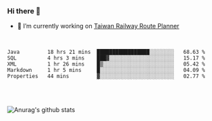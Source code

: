 ### Hi there 👋

- 🔭 I’m currently working on [Taiwan Railway Route Planner](https://github.com/Taiwan-Railway-Route-Planner)

<br/>

<!--START_SECTION:waka-->
```text
Java         18 hrs 21 mins  █████████████████░░░░░░░░   68.63 % 
SQL          4 hrs 3 mins    ███▓░░░░░░░░░░░░░░░░░░░░░   15.17 % 
XML          1 hr 26 mins    █▒░░░░░░░░░░░░░░░░░░░░░░░   05.42 % 
Markdown     1 hr 5 mins     █░░░░░░░░░░░░░░░░░░░░░░░░   04.09 % 
Properties   44 mins         ▓░░░░░░░░░░░░░░░░░░░░░░░░   02.77 % 
```
<!--END_SECTION:waka-->

<br/>
<br/>

![Anurag's github stats](https://github-readme-stats.vercel.app/api?username=DepickereSven&show_icons=true&theme=tokyonight)



<!--
**DepickereSven/DepickereSven** is a ✨ _special_ ✨ repository because its `README.md` (this file) appears on your GitHub profile.

Here are some ideas to get you started:

- 🔭 I’m currently working on ...
- 🌱 I’m currently learning ...
- 👯 I’m looking to collaborate on ...
- 🤔 I’m looking for help with ...
- 💬 Ask me about ...
- 📫 How to reach me: ...
- 😄 Pronouns: ...
- ⚡ Fun fact: ...
-->
